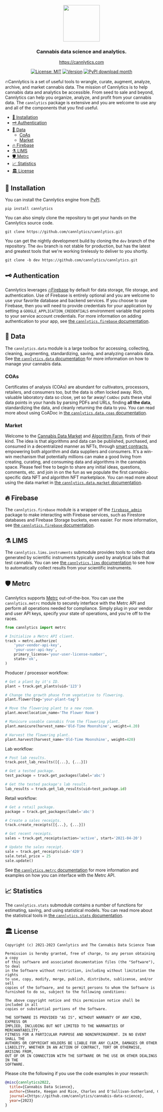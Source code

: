 <div align="center" style="text-align:center; margin-top:1rem; margin-bottom: 1rem;">
  <img style="height:120px" alt="" src="https://firebasestorage.googleapis.com/v0/b/cannlytics.appspot.com/o/public%2Fimages%2Flogos%2Fcannlytics-space-logo.png?alt=media&token=87727d92-bfb1-43df-bb9e-e2308dfa9b08">
  <div style="margin-top:0.5rem;">
    <h3>Cannabis data science and analytics.</h3>
  </div>

<https://cannlytics.com>

[![License: MIT](https://img.shields.io/badge/License-MIT-orange.svg)](https://opensource.org/licenses/MIT)
[![Version](https://img.shields.io/pypi/v/cannlytics.svg)](https://pypi.org/project/cannlytics)
[![PyPI download month](https://img.shields.io/pypi/dm/cannlytics.svg?color=orange)](https://pypi.python.org/pypi/cannlytics/)

</div>

🔥Cannlytics is a set of useful tools to wrangle, curate, augment, analyze, archive, and market cannabis data. The mission of Cannlytics is to help cannabis data and analytics be accessible. From seed to sale and beyond, Cannlytics can help you organize, analyze, and profit from your cannabis data. The `cannlytics` package is extensive and you are welcome to use any and all of the components that you find useful.

- [🚀 Installation](#installation)
- [🗝️ Authentication](#auth)
- [📡 Data](#data)
  - [CoAs](#coas)
  - [Market](#market)
- [🔥 Firebase](#firebase)
- [⚗️ LIMS](#lims)
- [🛡️ Metrc](#metrc)
- [📈 Statistics](#stats)
- [🏛️ License](#license)

## 🚀 Installation <a name="installation"></a>

You can install the Cannlytics engine from [PyPI](https://pypi.org/project/cannlytics/).

```shell
pip install cannlytics
```

You can also simply clone the repository to get your hands on the Cannlytics source code.

```shell
git clone https://github.com/cannlytics/cannlytics.git
```

You can get the nightly development build by cloning the `dev` branch of the repository. The `dev` branch is not stable for production, but has the latest and greatest tools that we're working tirelessly to deliver to you shortly.

```shell
git clone -b dev https://github.com/cannlytics/cannlytics.git
```

## 🗝️ Authentication <a name="auth"></a>

Cannlytics leverages [🔥Firebase](https://console.firebase.google.com/) by default for data storage, file storage, and authentication. Use of Firebase is entirely optional and you are welcome to use your favorite database and backend services. If you choose to use Firebase, then you will need to provide credentials for your application by setting a `GOOGLE_APPLICATION_CREDENTIALS` environment variable that points to your service account credentials. For more information on adding authentication to your app, see [the `cannlytics.firebase` documentation](https://github.com/cannlytics/cannlytics/tree/main/cannlytics/firebase).

## 📡 Data <a name="data"></a>

The `cannlytics.data` module is a large toolbox for accessing, collecting, cleaning, augmenting, standardizing, saving, and analyzing cannabis data. See [the `cannlytics.data` documentation](https://github.com/cannlytics/cannlytics/tree/main/cannlytics/data) for more information on how to manage your cannabis data.

### COAs <a name="coas"></a>

Certificates of analysis (COAs) are abundant for cultivators, processors, retailers, and consumers too, but the data is often locked away. Rich, valuable laboratory data so close, yet so far away! `CoADoc` puts these vital data points in your hands by parsing PDFs and URLs, finding **all the data**, standardizing the data, and cleanly returning the data to you. You can read more about using CoADoc in [the `cannlytics.data.coas` documentation](https://github.com/cannlytics/cannlytics/tree/main/cannlytics/data/coas).

### Market <a name="market"></a>

Welcome to the [Cannabis Data Market](https://cannabisdatamarket.com) and [Algorithm Farm](https://algorithmfarm.com), firsts of their kind. The idea is that algorithms and data can be published, purchased, and consumed in a decentralized manner as NFTs, through [smart contracts](https://en.wikipedia.org/wiki/Smart_contract), empowering both algorithm and data suppliers and consumers. It's a win-win mechanism that potentially millions can make a good living from creating, curating, and consuming data and algorithms in the cannabis space. Please feel free to begin to share any initial ideas, questions, comments, etc. and join in on the fun as we populate the first cannabis-specific data NFT and algorithm NFT marketplace. You can read more about using the data market in [the `cannlytics.data.market` documentation](https://github.com/cannlytics/cannlytics/tree/main/cannlytics/data/market).

## 🔥 Firebase <a name="firebase"></a>

The `cannlytics.firebase` module is a wrapper of the [`firebase_admin`](https://pypi.org/project/firebase-admin/) package to make interacting with Firebase services, such as Firestore databases and Firebase Storage buckets, even easier. For more information, see [the `cannlytics.firebase` documentation](https://github.com/cannlytics/cannlytics/tree/main/cannlytics/firebase).

## ⚗️ LIMS <a name="lims"></a>

The `cannlytics.lims.instruments` submodule provides tools to collect data generated by scientific instruments typically used by analytical labs that test cannabis. You can see [the `cannlytics.lims` documentation](https://github.com/cannlytics/cannlytics/tree/main/cannlytics/lims) to see how to automatically collect results from your scientific instruments.

## 🛡️ Metrc <a name="metrc"></a>

Cannlytics supports [Metrc](https://metrc.com) out-of-the-box. You can use the `cannlytics.metrc` module to securely interface with the Metrc API and perform all operations needed for compliance. Simply plug in your vendor and user API keys, specify your state of operations, and you're off to the races.

```py
from cannlytics import metrc

# Initialize a Metrc API client.
track = metrc.authorize(
    'your-vendor-api-key',
    'your-user-api-key',
    primary_license='your-user-license-number',
    state='ok',
)
```

Producer / processor workflow:

```py
# Get a plant by it's ID.
plant = track.get_plants(uid='123')

# Change the growth phase from vegetative to flowering.
plant.flower(tag='your-plant-tag')

# Move the flowering plant to a new room.
plant.move(location_name='The Flower Room')

# Manicure useable cannabis from the flowering plant.
plant.manicure(harvest_name='Old-Time Moonshine', weight=4.20)

# Harvest the flowering plant.
plant.harvest(harvest_name='Old-Time Moonshine', weight=420)
```

Lab workflow:

```py
# Post lab results.
track.post_lab_results([{...}, {...}])

# Get a tested package.
test_package = track.get_packages(label='abc')

# Get the tested package's lab result.
lab_results = track.get_lab_results(uid=test_package.id)
```

Retail workflow:

```py
# Get a retail package.
package = track.get_packages(label='abc')

# Create a sales receipts.
track.create_receipts([{...}, {...}])

# Get recent receipts.
sales = track.get_receipts(action='active', start='2021-04-20')

# Update the sales receipt.
sale = track.get_receipts(uid='420')
sale.total_price = 25
sale.update()
```

See [the `cannlytics.metrc` documentation](https://github.com/cannlytics/cannlytics/tree/main/cannlytics/metrc) for more information and examples on how you can interface with the Metrc API.

## 📈 Statistics <a name="stats"></a>

The `cannlytics.stats` submodule contains a number of functions for estimating, saving, and using statistical models. You can read more about the statistical tools in [the `cannlytics.stats` documentation](https://github.com/cannlytics/cannlytics/tree/main/cannlytics/data/coas).

## 🏛️ License <a name="license"></a>

```
Copyright (c) 2021-2023 Cannlytics and The Cannabis Data Science Team

Permission is hereby granted, free of charge, to any person obtaining a copy
of this software and associated documentation files (the "Software"), to deal
in the Software without restriction, including without limitation the rights
to use, copy, modify, merge, publish, distribute, sublicense, and/or sell
copies of the Software, and to permit persons to whom the Software is
furnished to do so, subject to the following conditions:

The above copyright notice and this permission notice shall be included in all
copies or substantial portions of the Software.

THE SOFTWARE IS PROVIDED "AS IS", WITHOUT WARRANTY OF ANY KIND, EXPRESS OR
IMPLIED, INCLUDING BUT NOT LIMITED TO THE WARRANTIES OF MERCHANTABILITY,
FITNESS FOR A PARTICULAR PURPOSE AND NONINFRINGEMENT. IN NO EVENT SHALL THE
AUTHORS OR COPYRIGHT HOLDERS BE LIABLE FOR ANY CLAIM, DAMAGES OR OTHER
LIABILITY, WHETHER IN AN ACTION OF CONTRACT, TORT OR OTHERWISE, ARISING FROM,
OUT OF OR IN CONNECTION WITH THE SOFTWARE OR THE USE OR OTHER DEALINGS IN THE
SOFTWARE.
```

Please cite the following if you use the code examples in your research:

```bibtex
@misc{cannlytics2022,
  title={Cannabis Data Science},
  author={Skeate, Keegan and Rice, Charles and O'Sullivan-Sutherland, Candace},
  journal={https://github.com/cannlytics/cannabis-data-science},
  year={2023}
}
```
